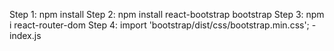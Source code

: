Step 1: npm install
Step 2: npm install react-bootstrap bootstrap
Step 3: npm i react-router-dom
Step 4: import 'bootstrap/dist/css/bootstrap.min.css'; - index.js